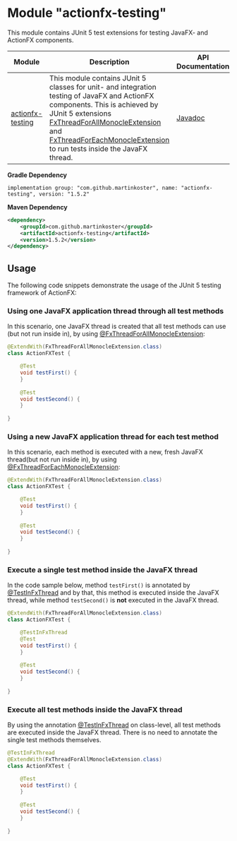 # Module "actionfx-testing"

This module contains JUnit 5 test extensions for testing JavaFX- and ActionFX components.

Module | Description | API Documentation  
------ | ----------- | ----------------- 
[actionfx-testing](README.md) | This module contains JUnit 5 classes for unit- and integration testing of JavaFX and ActionFX components. This is achieved by JUnit 5 extensions [FxThreadForAllMonocleExtension](src/main/java/com/github/actionfx/testing/junit5/FxThreadForAllMonocleExtension.java) and [FxThreadForEachMonocleExtension](src/main/java/com/github/actionfx/testing/junit5/FxThreadForEachMonocleExtension.java) to run tests inside the JavaFX thread. | [Javadoc](https://martinkoster.github.io/actionfx/1.5.2/actionfx-testing/index.html) 

**Gradle Dependency**

```
implementation group: "com.github.martinkoster", name: "actionfx-testing", version: "1.5.2"
```

**Maven Dependency**

```xml
<dependency>
    <groupId>com.github.martinkoster</groupId>
    <artifactId>actionfx-testing</artifactId>
    <version>1.5.2</version>
</dependency>
```

## Usage

The following code snippets demonstrate the usage of the JUnit 5 testing framework of ActionFX:

### Using one JavaFX application thread through all test methods

In this scenario, one JavaFX thread is created that all test methods can use (but not run inside in), by using [@FxThreadForAllMonocleExtension](src/main/java/com/github/actionfx/testing/junit5/FxThreadForAllMonocleExtension.java):

```java
@ExtendWith(FxThreadForAllMonocleExtension.class)
class ActionFXTest {

	@Test
	void testFirst() {
	}
	
	@Test
	void testSecond() {
	}
	
} 
```

### Using a new JavaFX application thread for each test method

In this scenario, each method is executed with a new, fresh JavaFX thread(but not run inside in), by using [@FxThreadForEachMonocleExtension](src/main/java/com/github/actionfx/testing/junit5/FxThreadForEachMonocleExtension.java):

```java
@ExtendWith(FxThreadForAllMonocleExtension.class)
class ActionFXTest {

	@Test
	void testFirst() {
	}
	
	@Test
	void testSecond() {
	}
	
}
```

### Execute a single test method inside the JavaFX thread

In the code sample below, method `testFirst()` is annotated by [@TestInFxThread](src/main/java/com/github/actionfx/testing/annotation/TestInFxThread.java) and by that, this method is executed inside the JavaFX thread, while method `testSecond()` is **not** executed in the JavaFX thread.

```java
@ExtendWith(FxThreadForAllMonocleExtension.class)
class ActionFXTest {

	@TestInFxThread
	@Test
	void testFirst() {
	}
	
	@Test
	void testSecond() {
	}
	
}
```

### Execute all test methods inside the JavaFX thread

By using the annotation [@TestInFxThread](src/main/java/com/github/actionfx/testing/annotation/TestInFxThread.java) on class-level, all test methods are executed inside the JavaFX thread. There is no need to annotate the single test methods themselves.

```java
@TestInFxThread
@ExtendWith(FxThreadForAllMonocleExtension.class)
class ActionFXTest {

	@Test
	void testFirst() {
	}
	
	@Test
	void testSecond() {
	}
	
}
```